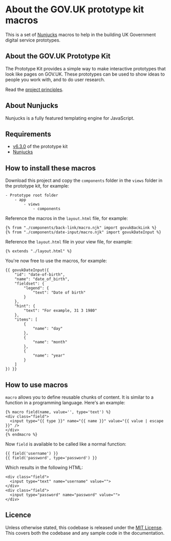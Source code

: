 # About the GOV.UK prototype kit macros
This is a set of [Nunjucks](https://mozilla.github.io/nunjucks/) macros to help in the building UK Government digital service prototypes.

## About the GOV.UK Prototype Kit

The Prototype Kit provides a simple way to make interactive prototypes that look like pages on GOV.UK. These prototypes can be used to show ideas to people you work with, and to do user research.

Read the [project principles](https://govuk-prototype-kit.herokuapp.com/docs/principles).

## About Nunjucks

Nunjucks is a fully featured templating engine for JavaScript.

## Requirements
- [v6.3.0](https://github.com/alphagov/govuk-prototype-kit/tree/v6.3.0) of the prototype kit
- [Nunjucks](https://mozilla.github.io/nunjucks/)

## How to install these macros

Download this project and copy the `components` folder in the `views` folder in the prototype kit, for example:

```
- Prototype root folder
	- app
		- views
			- components
```

Reference the macros in the `layout.html` file, for example:

```
{% from "./components/back-link/macro.njk" import govukBackLink %}
{% from "./components/date-input/macro.njk" import govukDateInput %}
```

Reference the `layout.html` file in your view file, for example:

```
{% extends "./layout.html" %}
```

You're now free to use the macros, for example:

```
{{ govukDateInput({
	"id": "date-of-birth",
	"name": "date_of_birth",
	"fieldset": {
		"legend": {
			"text": "Date of birth"
		}
	},
	"hint": {
		"text": "For example, 31 3 1980"
	},
	"items": [
		{
			"name": "day"
		},
		{
			"name": "month"
		},
		{
			"name": "year"
		}
	]
}) }}
```

## How to use macros

`macro` allows you to define reusable chunks of content. It is similar to a function in a programming language. Here's an example:

```
{% macro field(name, value='', type='text') %}
<div class="field">
  <input type="{{ type }}" name="{{ name }}" value="{{ value | escape }}" />
</div>
{% endmacro %}
```

Now `field` is available to be called like a normal function:

```
{{ field('username') }}
{{ field('password', type='password') }}
```

Which results in the following HTML:

```
<div class="field">
  <input type="text" name="username" value="">
</div>
<div class="field">
  <input type="password" name="password" value="">
</div>
```

## Licence

Unless otherwise stated, this codebase is released under the [MIT License](https://github.com/whatterz/govuk-prototype-kit-macros/blob/master/LICENSE). This covers both the codebase and any sample code in the documentation.
